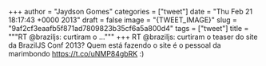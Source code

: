 
+++
author = "Jaydson Gomes"
categories = ["tweet"]
date = "Thu Feb 21 18:17:43 +0000 2013"
draft = false
image = "{TWEET_IMAGE}"
slug = "9af2cf3eaafb5f871ad7809823b35cf6a5a800d4"
tags = ["tweet"]
title = """RT @braziljs: curtiram o ..."""
+++
RT @braziljs: curtiram o teaser do site da BrazilJS Conf 2013? Quem está fazendo o site é o pessoal da marimbondo https://t.co/uNMP84gbRK :)
